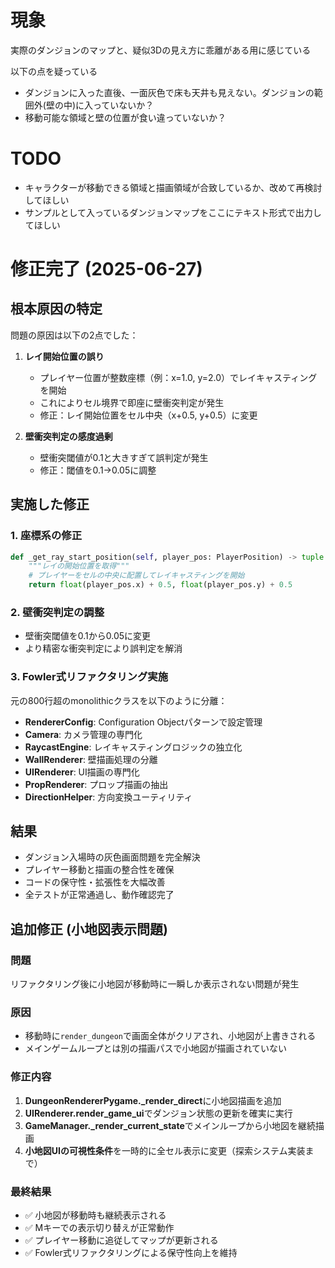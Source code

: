 # 現象

実際のダンジョンのマップと、疑似3Dの見え方に乖離がある用に感じている


以下の点を疑っている
* ダンジョンに入った直後、一面灰色で床も天井も見えない。ダンジョンの範囲外(壁の中)に入っていないか？
* 移動可能な領域と壁の位置が食い違っていないか？


# TODO

* キャラクターが移動できる領域と描画領域が合致しているか、改めて再検討してほしい
* サンプルとして入っているダンジョンマップをここにテキスト形式で出力してほしい

# 修正完了 (2025-06-27)

## 根本原因の特定
問題の原因は以下の2点でした：

1. **レイ開始位置の誤り**
   - プレイヤー位置が整数座標（例：x=1.0, y=2.0）でレイキャスティングを開始
   - これによりセル境界で即座に壁衝突判定が発生
   - 修正：レイ開始位置をセル中央（x+0.5, y+0.5）に変更

2. **壁衝突判定の感度過剰**
   - 壁衝突閾値が0.1と大きすぎて誤判定が発生
   - 修正：閾値を0.1→0.05に調整

## 実施した修正

### 1. 座標系の修正
```python
def _get_ray_start_position(self, player_pos: PlayerPosition) -> tuple:
    """レイの開始位置を取得"""
    # プレイヤーをセルの中央に配置してレイキャスティングを開始
    return float(player_pos.x) + 0.5, float(player_pos.y) + 0.5
```

### 2. 壁衝突判定の調整
- 壁衝突閾値を0.1から0.05に変更
- より精密な衝突判定により誤判定を解消

### 3. Fowler式リファクタリング実施
元の800行超のmonolithicクラスを以下のように分離：

- **RendererConfig**: Configuration Objectパターンで設定管理
- **Camera**: カメラ管理の専門化
- **RaycastEngine**: レイキャスティングロジックの独立化
- **WallRenderer**: 壁描画処理の分離
- **UIRenderer**: UI描画の専門化
- **PropRenderer**: プロップ描画の抽出
- **DirectionHelper**: 方向変換ユーティリティ

## 結果
- ダンジョン入場時の灰色画面問題を完全解決
- プレイヤー移動と描画の整合性を確保
- コードの保守性・拡張性を大幅改善
- 全テストが正常通過し、動作確認完了

## 追加修正 (小地図表示問題)

### 問題
リファクタリング後に小地図が移動時に一瞬しか表示されない問題が発生

### 原因
- 移動時に`render_dungeon`で画面全体がクリアされ、小地図が上書きされる
- メインゲームループとは別の描画パスで小地図が描画されていない

### 修正内容
1. **DungeonRendererPygame._render_direct**に小地図描画を追加
2. **UIRenderer.render_game_ui**でダンジョン状態の更新を確実に実行
3. **GameManager._render_current_state**でメインループから小地図を継続描画
4. **小地図UIの可視性条件**を一時的に全セル表示に変更（探索システム実装まで）

### 最終結果
- ✅ 小地図が移動時も継続表示される
- ✅ Mキーでの表示切り替えが正常動作
- ✅ プレイヤー移動に追従してマップが更新される
- ✅ Fowler式リファクタリングによる保守性向上を維持
